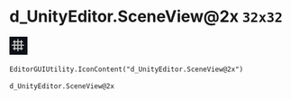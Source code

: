 # d_UnityEditor.SceneView@2x `32x32`
<img src="/img/d_UnityEditor.SceneView@2x.png" width=32 height=32>

``` CSharp
EditorGUIUtility.IconContent("d_UnityEditor.SceneView@2x")
```
```
d_UnityEditor.SceneView@2x
```
